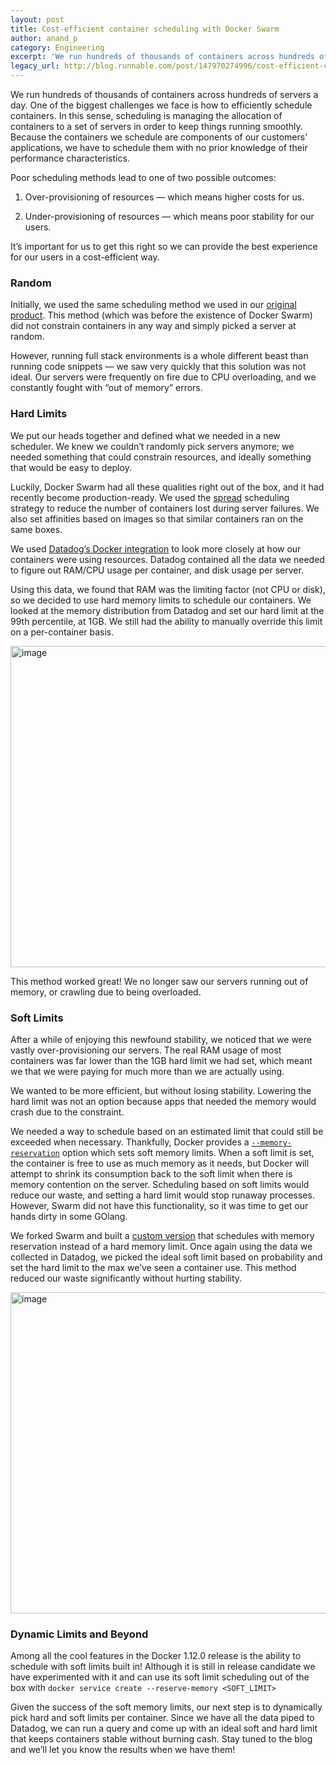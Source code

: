 ```yaml
---
layout: post
title: Cost-efficient container scheduling with Docker Swarm
author: anand_p
category: Engineering
excerpt: 'We run hundreds of thousands of containers across hundreds of servers a day. One of the biggest challenges we face is how to efficiently schedule containers. In this sense, scheduling is managing the allocation of containers to a set of servers in order to keep things running smoothly. Because the containers we schedule are components of our customers’ applications, we have to schedule them with no prior knowledge of their performance characteristics.'
legacy_url: http://blog.runnable.com/post/147970274996/cost-efficient-container-scheduling-with-docker
---
```


<p class="p">We run hundreds of thousands of containers across hundreds of servers a day. One of the biggest challenges we face is how to efficiently schedule containers. In this sense, scheduling is managing the allocation of containers to a set of servers in order to keep things running smoothly. Because the containers we schedule are components of our customers’ applications, we have to schedule them with no prior knowledge of their performance characteristics.</p>

<p class="p">Poor scheduling methods lead to one of two possible outcomes:</p>

<ol class="ol"><li class="li"><p class="p">Over-provisioning of resources — which means higher costs for us.</p></li>
<li class="li">

<p class="p">Under-provisioning of resources — which means poor stability for our users.</p></li></ol>

<p class="p">It’s important for us to get this right so we can provide the best experience for our users in a cost-efficient way.</p>

<h3 class="h3">Random</h3>

<p class="p">Initially, we used the same scheduling method we used in our <a href="http://code.runnable.com" class="link">original product</a>. This method (which was before the existence of Docker Swarm) did not constrain containers in any way and simply picked a server at random.</p>

<p class="p">However, running full stack environments is a whole different beast than running code snippets — we saw very quickly that this solution was not ideal. Our servers were frequently on fire due to CPU overloading, and we constantly fought with “out of memory” errors.</p>

<h3 class="h3">Hard Limits</h3>

<p class="p">We put our heads together and defined what we needed in a new scheduler. We knew we couldn’t randomly pick servers anymore; we needed something that could constrain resources, and ideally something that would be easy to deploy.</p>

<p class="p">Luckily, Docker Swarm had all these qualities right out of the box, and it had recently become production-ready. We used the <a href="https://docs.docker.com/swarm/scheduler/strategy/#/spread-strategy-example" class="link">spread</a> scheduling strategy to reduce the number of containers lost during server failures. We also set affinities based on images so that similar containers ran on the same boxes.</p>

<p class="p">We used <a href="http://docs.datadoghq.com/integrations/docker/" class="link">Datadog’s Docker integration</a> to look more closely at how our containers were using resources. Datadog contained all the data we needed to figure out RAM/CPU usage per container, and disk usage per server.</p>

<p class="p">Using this data, we found that RAM was the limiting factor (not CPU or disk), so we decided to use hard memory limits to schedule our containers. We looked at the memory distribution from Datadog and set our hard limit at the 99th percentile, at 1GB. We still had the ability to manually override this limit on a per-container basis.</p>

<img src="https://s3-us-west-1.amazonaws.com/runnable-design/scheduling-1.png" class="img post-graphic" width="750" height="514" alt="image">

<p class="p">This method worked great! We no longer saw our servers running out of memory, or crawling due to being overloaded.</p>

<h3 class="h3">Soft Limits</h3>

<p class="p">After a while of enjoying this newfound stability, we noticed that we were vastly over-provisioning our servers. The real RAM usage of most containers was far lower than the 1GB hard limit we had set, which meant we that we were paying for much more than we are actually using.</p>

<p class="p">We wanted to be more efficient, but without losing stability. Lowering the hard limit was not an option because apps that needed the memory would crash due to the constraint.</p>

<p class="p">We needed a way to schedule based on an estimated limit that could still be exceeded when necessary. Thankfully, Docker provides a <code class="monospace"><a href="https://docs.docker.com/engine/reference/run/#user-memory-constraints" class="link">--memory-reservation</a></code> option which sets soft memory limits. When a soft limit is set, the container is free to use as much memory as it needs, but Docker will attempt to shrink its consumption back to the soft limit when there is memory contention on the server. Scheduling based on soft limits would reduce our waste, and setting a hard limit would stop runaway processes. However, Swarm did not have this functionality, so it was time to get our hands dirty in some GOlang.</p>

<p class="p">We forked Swarm and built a <a href="https://github.com/CodeNow/swarm/pull/2/files" class="link">custom version</a> that schedules with memory reservation instead of a hard memory limit. Once again using the data we collected in Datadog, we picked the ideal soft limit based on probability and set the hard limit to the max we’ve seen a container use. This method reduced our waste significantly without hurting stability.</p>

<img src="https://s3-us-west-1.amazonaws.com/runnable-design/scheduling-2.png" class="img post-graphic" width="750" height="514" alt="image">

<h3 class="h3">Dynamic Limits and Beyond</h3>

<p class="p">Among all the cool features in the Docker 1.12.0 release is the ability to schedule with soft limits built in! Although it is still in release candidate we have experimented with it and can use its soft limit scheduling out of the box with <code class="monospace">docker service create --reserve-memory &lt;SOFT_LIMIT&gt;</code></p>

<p class="p">Given the success of the soft memory limits, our next step is to dynamically pick hard and soft limits per container. Since we have all the data piped to Datadog, we can run a query and come up with an ideal soft and hard limit that keeps containers stable without burning cash. Stay tuned to the blog and we’ll let you know the results when we have them!</p>
